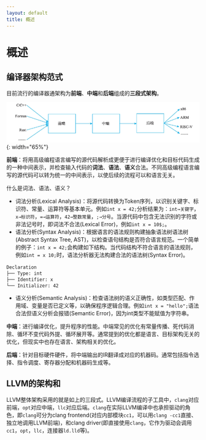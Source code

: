 ```yaml
---
layout: default
title: 概述
---
```


# 概述

## 编译器架构范式

目前流行的编译器通架构为**前端**、**中端**和**后端**组成的**三段式架构**。

![popular_compiler_arch](images/popular_compiler_arch.png){: width="65%"}

**前端**：将用高级编程语言编写的源代码解析成更便于进行编译优化和目标代码生成的一种中间表示，并检查输入代码的**词法**、**语法**、**语义**合法。不同高级编程语言编写的源代码可以转为统一的中间表示，以使后续的流程可以和语言无关。

什么是词法、语法、语义？

- 词法分析(Lexical Analysis)：将源代码转换为Token序列，以识别关键字、标识符、常量、运算符等基本单元。例如`int x = 42;`分析结果为：`int→关键字`，`x→标识符`，`=→运算符`，`42→整数常量`，`;→分号`。当源代码中包含无法识别的字符或非法记号时，即词法不合法(Lexical Error)，例如`int x = 10$;`。
- 语法分析(Syntax Analysis)：根据语言的语法规则构建抽象语法树语法树(Abstract Syntax Tree, AST)，以检查语句结构是否符合语言规范。一个简单的例子：`int x = 42;`会构建如下结构。当代码结构不符合语言的语法规则，例如`int = x 10;`时，语法分析器无法构建合法的语法树(Syntax Error)。
```text
Declaration
├── Type: int
├── Identifier: x
└── Initializer: 42
```
- 语义分析(Semantic Analysis)：检查语法树的语义正确性，如类型匹配、作用域、变量是否已定义等，以确保程序逻辑合理。例如`int x = "hello";`语法合法但语义分析会报错(Semantic Error)，因为int类型不能赋值为字符串。

**中端**：进行编译优化，提升程序的性能。中端常见的优化有常量传播、死代码消除、循环不变代码外提、循环展开等。通常提到的优化都是语言、目标架构无关的优化，但现实中也存在语言、架构相关的优化。

**后端**：针对目标硬件硬件，将中端输出的IR翻译成对应的机器码。通常包括指令选择、指令调度、寄存器分配和机器码生成等。

## LLVM的架构和

LLVM整体架构采用的就是如上的三段式。LLVM编译流程的子工具中，`clang`对应前端，`opt`对应中端，`llc`对应后端。`clang`在实际LLVM编译中也承担驱动的角色，即`clang`可分为clang frontend(对应内部模块`cc1`，可以用`clang -cc1`直接、独立地调用LLVM前端)，和clang driver(即直接使用`clang`，它作为驱动会调用`cc1`，`opt`，`llc`，连接器`ld.lld`等)。
